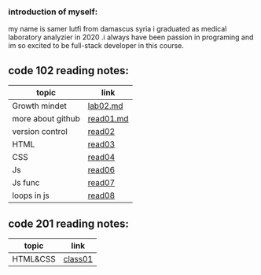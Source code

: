 ### introduction of myself:
my name is samer lutfi from damascus syria i graduated as medical laboratory analyzier in 2020 .i always have been passion in programing and im so excited to be full-stack developer in this course.

## code 102 reading notes:

| topic         |  link                                                                   |
| ------        | ------                                                                  |
| Growth mindet    | [lab02.md](https://samerlutfi.github.io/reading-notes/lab02)        | 
| more about github|[read01.md](https://samerlutfi.github.io/reading-notes/read01)        |
| version control  |[read02](https://samerlutfi.github.io/reading-notes/read02)           |
| HTML             |[read03](https://samerlutfi.github.io/reading-notes/read03)           |
|CSS               |[read04](https://samerlutfi.github.io/reading-notes/read04)           |
| Js               |[read06](https://samerlutfi.github.io/reading-notes/read06)           |
| Js func          |[read07](https://samerlutfi.github.io/reading-notes/read07)           |
| loops in js      |[read08](https://samerlutfi.github.io/reading-notes/read08)           |

## code 201 reading notes:

| topic         |  link                                                                   |
| ------        | ------                                                                  |
|HTML&CSS       |[class01](https://samerlutfi.github.io/reading-notes/class01)            |




